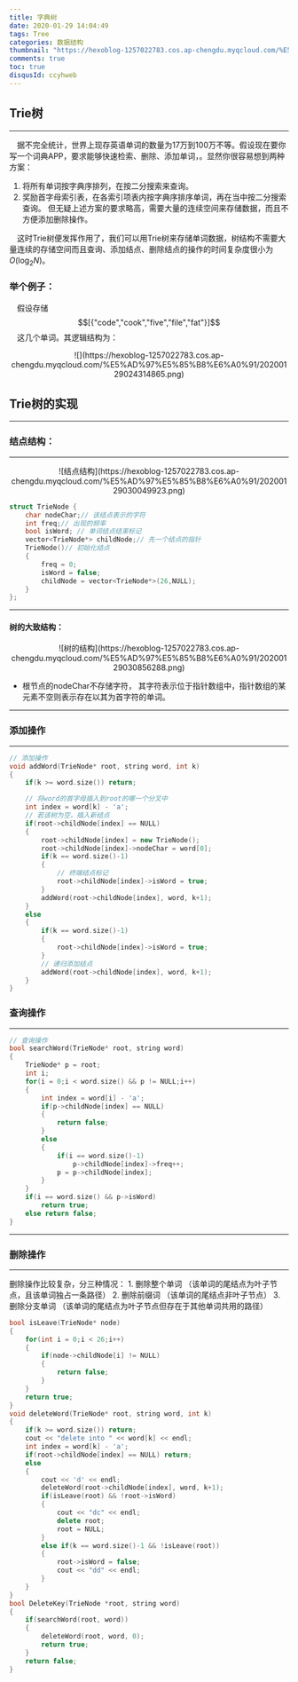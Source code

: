 ```yaml
---
title: 字典树
date: 2020-01-29 14:04:49
tags: Tree
categories: 数据结构
thumbnail: "https://hexoblog-1257022783.cos.ap-chengdu.myqcloud.com/%E5%AD%97%E5%85%B8%E6%A0%91/Oxford.jpg"
comments: true
toc: true
disqusId: ccyhweb
---
```

## Trie树
---
&emsp;据不完全统计，世界上现存英语单词的数量为17万到100万不等。假设现在要你写一个词典APP，要求能够快速检索、删除、添加单词，。显然你很容易想到两种方案：
1. 将所有单词按字典序排列，在按二分搜索来查询。
2. 奖励首字母索引表，在各索引项表内按字典序排序单词，再在当中按二分搜索查询。
但无疑上述方案的要求略高，需要大量的连续空间来存储数据，而且不方便添加删除操作。
<!-- more -->
&emsp;这时Trie树便发挥作用了，我们可以用Trie树来存储单词数据，树结构不需要大量连续的存储空间而且查询、添加结点、删除结点的操作的时间复杂度很小为$O(\log_{2}{N})$。
### 举个例子：
&emsp;假设存储
$$[{"code","cook","five","file","fat"}]$$
&emsp;这几个单词。其逻辑结构为：

<center>
![](https://hexoblog-1257022783.cos.ap-chengdu.myqcloud.com/%E5%AD%97%E5%85%B8%E6%A0%91/20200129024314865.png)
</center>

## Trie树的实现
---

### 结点结构：
---

<center>
![结点结构](https://hexoblog-1257022783.cos.ap-chengdu.myqcloud.com/%E5%AD%97%E5%85%B8%E6%A0%91/20200129030049923.png)
</center>

```c++
struct TrieNode {
    char nodeChar;// 该结点表示的字符
    int freq;// 出现的频率
    bool isWord; // 单词结点结束标记
    vector<TrieNode*> childNode;// 先一个结点的指针
    TrieNode()// 初始化结点
    {
        freq = 0;
        isWord = false;
        childNode = vector<TrieNode*>(26,NULL);
    }
};
```
---
#### 树的大致结构：

<center>
![树的结构](https://hexoblog-1257022783.cos.ap-chengdu.myqcloud.com/%E5%AD%97%E5%85%B8%E6%A0%91/20200129030856288.png)
</center>

* 根节点的nodeChar不存储字符， 其字符表示位于指针数组中，指针数组的某元素不空则表示存在以其为首字符的单词。

---
### 添加操作
---
```c++
// 添加操作
void addWord(TrieNode* root, string word, int k)
{
    if(k >= word.size()) return;

    // 将word的首字母插入到root的哪一个分叉中
    int index = word[k] - 'a';
    // 若该树为空，插入新结点
    if(root->childNode[index] == NULL)
    {
        root->childNode[index] = new TrieNode();
        root->childNode[index]->nodeChar = word[0];
        if(k == word.size()-1)
        {
            // 终端结点标记
            root->childNode[index]->isWord = true;
        }
        addWord(root->childNode[index], word, k+1);
    }
    else
    {
        if(k == word.size()-1)
        {
            root->childNode[index]->isWord = true;
        }
        // 递归添加结点
        addWord(root->childNode[index], word, k+1);
    }
}
```
### 查询操作
---
```c++
// 查询操作
bool searchWord(TrieNode* root, string word)
{
    TrieNode* p = root;
    int i;
    for(i = 0;i < word.size() && p != NULL;i++)
    {
        int index = word[i] - 'a';
        if(p->childNode[index] == NULL)
        {
            return false;
        }
        else
        {
            if(i == word.size()-1)
                p->childNode[index]->freq++;
            p = p->childNode[index];
        }
    }
    if(i == word.size() && p->isWord)
        return true;
    else return false;
}
```

---
### 删除操作
---
删除操作比较复杂，分三种情况：
        1. 删除整个单词 （该单词的尾结点为叶子节点，且该单词独占一条路径）
        2. 删除前缀词 （该单词的尾结点非叶子节点）
        3. 删除分支单词 （该单词的尾结点为叶子节点但存在于其他单词共用的路径）
```c++
bool isLeave(TrieNode* node)
{
    for(int i = 0;i < 26;i++)
    {
        if(node->childNode[i] != NULL)
        {
            return false;
        }
    }
    return true;
}
void deleteWord(TrieNode* root, string word, int k)
{
    if(k >= word.size()) return;
    cout << "delete into " << word[k] << endl;
    int index = word[k] - 'a';
    if(root->childNode[index] == NULL) return;
    else
    {
        cout << 'd' << endl;
        deleteWord(root->childNode[index], word, k+1);
        if(isLeave(root) && !root->isWord)
        {
            cout << "dc" << endl;
            delete root;
            root = NULL;
        }
        else if(k == word.size()-1 && !isLeave(root))
        {
            root->isWord = false;
            cout << "dd" << endl;
        }
    }
}
bool DeleteKey(TrieNode *root, string word)
{
    if(searchWord(root, word))
    {
        deleteWord(root, word, 0);
        return true;
    }
    return false;
}

```